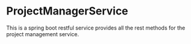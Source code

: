 # ProjectManagerService
This is a spring boot restful service provides all the rest methods for the project management service.
